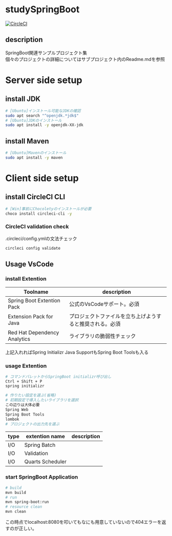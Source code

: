 # studySpringBoot

[![CircleCI](https://dl.circleci.com/status-badge/img/gh/kick0131/studySpringBoot/tree/main.svg?style=svg)](https://dl.circleci.com/status-badge/redirect/gh/kick0131/studySpringBoot/tree/main)

## description
SpringBoot関連サンプルプロジェクト集  
個々のプロジェクトの詳細についてはサブプロジェクト内のReadme.mdを参照

# Server side setup
## install JDK
```bash
# [Ubuntu]インストール可能なJDKの確認
sudo apt search "^openjdk.*jdk$"
# [Ubuntu]JDKのインストール
sudo apt install -y openjdk-XX-jdk
```

## install Maven
```bash
# [Ubuntu]Mavenのインストール
sudo apt install -y maven
```

# Client side setup

## install CircleCI CLI
```bash
# [Win]事前にChocoletyのインストールが必要
choco install circleci-cli -y
```

### CircleCI validation check
.circleci/config.ymlの文法チェック
```bash
circleci config validate
```

## Usage VsCode
### install Extention
| Toolname | description |
| --- | --- |
| Spring Boot Extention Pack | 公式のVsCodeサポート。必須
| Extension Pack for Java | プロジェクトファイルを立ち上げようすると推奨される。必須 |
| Red Hat Dependency Analytics | ライブラリの脆弱性チェック |


上記入れればSpring Initializr Java SupportもSpring Boot Toolsも入る

### usage Extention
```bash
# コマンドパレットからSpringBoot initializr呼び出し
Ctrl + Shift + P
spring initializr

# 作りたい設定を選ぶ(省略)
# 初期設定で導入したいライブラリを選択
この辺りは大体必要
Spring Web
Spring Boot Tools
lombok
# プロジェクトの出力先を選ぶ
```

|type|extention name|description|
|--|--|--|
|I/O|Spring Batch    ||
|I/O|Validation      ||
|I/O|Quarts Scheduler||

### start SpringBoot Application
```bash
# build
mvn build
# run
mvn spring-boot:run
# resource clean
mvn clean
```
この時点でlocalhost:8080を叩いてもなにも用意していないので404エラーを返すのが正しい。



